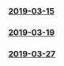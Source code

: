 ### [2019-03-15](https://github.com/Snailclimb/JavaGuide/blob/master/Java/Java%E5%9F%BA%E7%A1%80%E7%9F%A5%E8%AF%86.md#17-%E6%8E%A5%E5%8F%A3%E5%92%8C%E6%8A%BD%E8%B1%A1%E7%B1%BB%E7%9A%84%E5%8C%BA%E5%88%AB%E6%98%AF%E4%BB%80%E4%B9%88)
### [2019-03-19](https://github.com/Snailclimb/JavaGuide/blob/master/Java/Java%E5%9F%BA%E7%A1%80%E7%9F%A5%E8%AF%86.md#28-%E4%B8%BA%E4%BB%80%E4%B9%88java%E4%B8%AD%E5%8F%AA%E6%9C%89%E5%80%BC%E4%BC%A0%E9%80%92)
### [2019-03-27](https://github.com/Snailclimb/JavaGuide/blob/master/docs/java/%E6%90%9E%E5%AE%9AJVM%E5%9E%83%E5%9C%BE%E5%9B%9E%E6%94%B6%E5%B0%B1%E6%98%AF%E8%BF%99%E4%B9%88%E7%AE%80%E5%8D%95.md)